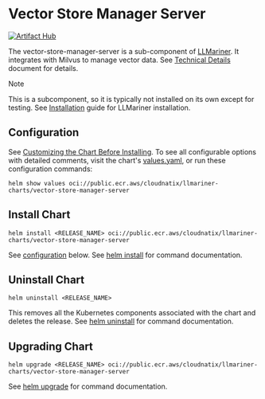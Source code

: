 # Vector Store Manager Server

[![Artifact Hub](https://img.shields.io/endpoint?url=https://artifacthub.io/badge/repository/vector-store-manager-server)](https://artifacthub.io/packages/search?repo=vector-store-manager-server)

The vector-store-manager-server is a sub-component of [LLMariner](https://github.com/llmariner/llmariner). It integrates with Milvus to manage vector data. See [Technical Details](https://llmariner.ai/docs/dev/architecture/) document for details.

> [!NOTE]
> This is a subcomponent, so it is typically not installed on its own except for testing. See [Installation](https://llmariner.ai/docs/setup/install/) guide for LLMariner installation.

## Configuration

See [Customizing the Chart Before Installing](https://helm.sh/docs/intro/using_helm/#customizing-the-chart-before-installing). To see all configurable options with detailed comments, visit the chart's [values.yaml](./values.yaml), or run these configuration commands:

```console
helm show values oci://public.ecr.aws/cloudnatix/llmariner-charts/vector-store-manager-server
```

## Install Chart

```console
helm install <RELEASE_NAME> oci://public.ecr.aws/cloudnatix/llmariner-charts/vector-store-manager-server
```

See [configuration](#configuration) below.
See [helm install](https://helm.sh/docs/helm/helm_install/) for command documentation.

## Uninstall Chart

```console
helm uninstall <RELEASE_NAME>
```

This removes all the Kubernetes components associated with the chart and deletes the release.
See [helm uninstall](https://helm.sh/docs/helm/helm_uninstall/) for command documentation.

## Upgrading Chart

```console
helm upgrade <RELEASE_NAME> oci://public.ecr.aws/cloudnatix/llmariner-charts/vector-store-manager-server
```

See [helm upgrade](https://helm.sh/docs/helm/helm_upgrade/) for command documentation.
